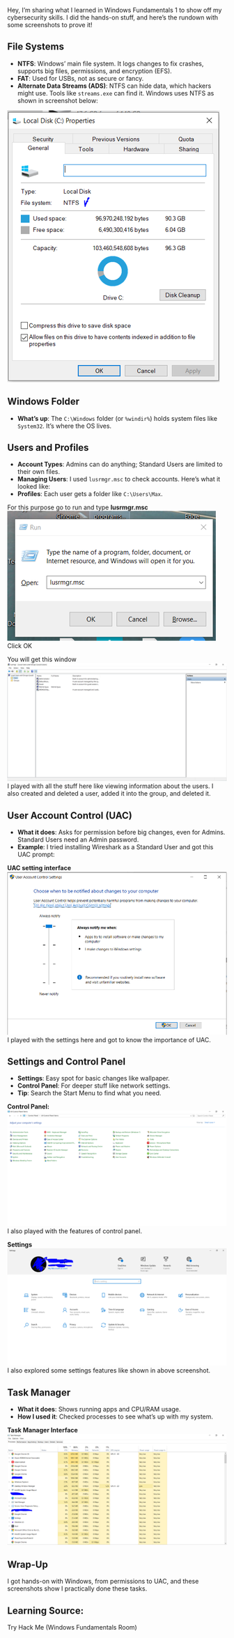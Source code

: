 Hey, I’m sharing what I learned in Windows Fundamentals 1 to show off my cybersecurity skills. I did the hands-on stuff, and here’s the rundown with some screenshots to prove it!
## File Systems

- **NTFS**: Windows’ main file system. It logs changes to fix crashes, supports big files, permissions, and encryption (EFS).
- **FAT**: Used for USBs, not as secure or fancy.
- **Alternate Data Streams (ADS)**: NTFS can hide data, which hackers might use. Tools like `streams.exe` can find it.
Windows uses NTFS as shown in screenshot below:

![](screenshots/Pasted%20image%2020250914153611.png)
## Windows Folder

- **What’s up**: The `C:\Windows` folder (or `%windir%`) holds system files like `System32`. It’s where the OS lives.
## Users and Profiles

- **Account Types**: Admins can do anything; Standard Users are limited to their own files.
- **Managing Users**: I used `lusrmgr.msc` to check accounts. Here’s what it looked like:  
- **Profiles**: Each user gets a folder like `C:\Users\Max`.

For this purpose go to run and type **lusrmgr.msc**
![](screenshots/Pasted%20image%2020250914151757.png)
Click OK

You will get this window
![](screenshots/Pasted%20image%2020250914151927.png)
I played with all the stuff here like viewing information about the users. I also created and deleted a user, added it into the group, and deleted it.
## User Account Control (UAC)

- **What it does**: Asks for permission before big changes, even for Admins. Standard Users need an Admin password.
- **Example**: I tried installing Wireshark as a Standard User and got this UAC prompt:  

**UAC setting interface**
![](screenshots/Pasted%20image%2020250914152536.png)
I played with the settings here and got to know the importance of UAC.
## Settings and Control Panel

- **Settings**: Easy spot for basic changes like wallpaper.
- **Control Panel**: For deeper stuff like network settings.
- **Tip**: Search the Start Menu to find what you need.

**Control Panel:**
![](screenshots/Pasted%20image%2020250914152822.png)
I also played with the features of control panel.

**Settings**
![](screenshots/Pasted%20image%2020250914153024.png)
I also explored some settings features like shown in above screenshot.
## Task Manager

- **What it does**: Shows running apps and CPU/RAM usage.
- **How I used it**: Checked processes to see what’s up with my system.

**Task Manager Interface**
![](screenshots/Pasted%20image%2020250914153410.png)
## Wrap-Up

I got hands-on with Windows, from permissions to UAC, and these screenshots show I practically done these tasks.

## Learning Source:

Try Hack Me (Windows Fundamentals Room)